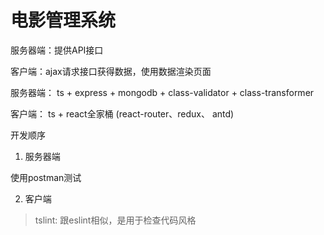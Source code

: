# 电影管理系统

服务器端：提供API接口

客户端：ajax请求接口获得数据，使用数据渲染页面

服务器端： ts + express + mongodb + class-validator + class-transformer

客户端： ts + react全家桶 (react-router、redux、 antd)

开发顺序

1. 服务器端

使用postman测试

2. 客户端

> tslint: 跟eslint相似，是用于检查代码风格